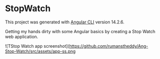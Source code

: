 # StopWatch

This project was generated with [Angular CLI](https://github.com/angular/angular-cli) version 14.2.6.

Getting my hands dirty with some Angular basics by creating a Stop Watch web application.

![TStop Watch app screenshot](https://github.com/rumanstheddy/Ang-Stop-Watch/src/assets/app-ss.png
